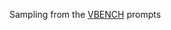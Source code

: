 
Sampling from the [VBENCH](https://github.com/Vchitect/VBench/blob/master/prompts/all_category.txt) prompts